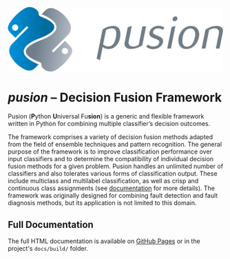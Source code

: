 <img src="docs/source/_static/images/pusion_logo.svg" alt="drawing" width="500"/>

# _pusion_ – Decision Fusion Framework

Pusion (**P**ython **U**niversal Fu**sion**) is a generic and flexible framework written in Python for combining multiple classifier’s decision outcomes.

The framework comprises a variety of decision fusion methods adapted from the field of ensemble techniques and pattern recognition. The general purpose of the framework is to improve classification performance over input classifiers and to determine the compatibility of individual decision fusion methods for a given problem. 
Pusion handles an unlimited number of classifiers and also tolerates various forms of classification output. These include multiclass and multilabel classification, as well as crisp and continuous class assignments (see [documentation](https://ipvs-as.github.io/pusion) for more details).
The framework was originally designed for combining fault detection and fault diagnosis methods, but its application is not limited to this domain.


## Full Documentation
The full HTML documentation is available on [GitHub Pages](https://ipvs-as.github.io/pusion) or in the project's `docs/build/` folder.
